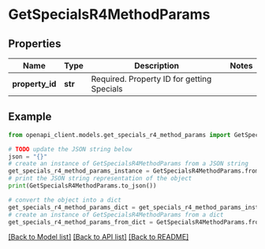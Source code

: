 # GetSpecialsR4MethodParams


## Properties

Name | Type | Description | Notes
------------ | ------------- | ------------- | -------------
**property_id** | **str** | Required. Property ID for getting Specials | 

## Example

```python
from openapi_client.models.get_specials_r4_method_params import GetSpecialsR4MethodParams

# TODO update the JSON string below
json = "{}"
# create an instance of GetSpecialsR4MethodParams from a JSON string
get_specials_r4_method_params_instance = GetSpecialsR4MethodParams.from_json(json)
# print the JSON string representation of the object
print(GetSpecialsR4MethodParams.to_json())

# convert the object into a dict
get_specials_r4_method_params_dict = get_specials_r4_method_params_instance.to_dict()
# create an instance of GetSpecialsR4MethodParams from a dict
get_specials_r4_method_params_from_dict = GetSpecialsR4MethodParams.from_dict(get_specials_r4_method_params_dict)
```
[[Back to Model list]](../README.md#documentation-for-models) [[Back to API list]](../README.md#documentation-for-api-endpoints) [[Back to README]](../README.md)


